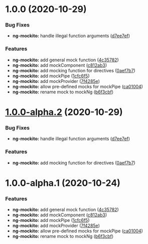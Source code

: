 # 1.0.0 (2020-10-29)


### Bug Fixes

* **ng-mockito:** handle illegal function arguments ([d7ee7ef](https://github.com/qupaya/ng-mockito/commit/d7ee7ef8737b4f8bd24e07fbe02c2824dfd84665))


### Features

* **ng-mockito:** add general mock function ([4c35782](https://github.com/qupaya/ng-mockito/commit/4c3578295d7196ab0ecb94acd4685d1b02975f70))
* **ng-mockito:** add mockComponent ([c812ab3](https://github.com/qupaya/ng-mockito/commit/c812ab37f86399bfea894270ebcc3b4f87f740ab))
* **ng-mockito:** add mocking function for directives ([0aef7b7](https://github.com/qupaya/ng-mockito/commit/0aef7b7212edb308b5e010d18a39a327a003b9bd))
* **ng-mockito:** add mockPipe ([1cfc6f5](https://github.com/qupaya/ng-mockito/commit/1cfc6f52135b7c57bd07a973fa1ba60c3ac2765a))
* **ng-mockito:** add mockProvider ([7f4285e](https://github.com/qupaya/ng-mockito/commit/7f4285e13ff4bda94e1560810620db42024fd685))
* **ng-mockito:** allow pre-defined mocks for mockPipe ([ca01004](https://github.com/qupaya/ng-mockito/commit/ca01004a3f678353c4bcad6481e4e6107871c99c))
* **ng-mockito:** rename mock to mockNg ([b6f3cbf](https://github.com/qupaya/ng-mockito/commit/b6f3cbf6e4351f50fa7913dc74010ab83224367a))

# [1.0.0-alpha.2](https://github.com/qupaya/ng-mockito/compare/v1.0.0-alpha.1...v1.0.0-alpha.2) (2020-10-29)


### Bug Fixes

* **ng-mockito:** handle illegal function arguments ([d7ee7ef](https://github.com/qupaya/ng-mockito/commit/d7ee7ef8737b4f8bd24e07fbe02c2824dfd84665))


### Features

* **ng-mockito:** add mocking function for directives ([0aef7b7](https://github.com/qupaya/ng-mockito/commit/0aef7b7212edb308b5e010d18a39a327a003b9bd))

# 1.0.0-alpha.1 (2020-10-24)


### Features

* **ng-mockito:** add general mock function ([4c35782](https://github.com/qupaya/ng-mockito/commit/4c3578295d7196ab0ecb94acd4685d1b02975f70))
* **ng-mockito:** add mockComponent ([c812ab3](https://github.com/qupaya/ng-mockito/commit/c812ab37f86399bfea894270ebcc3b4f87f740ab))
* **ng-mockito:** add mockPipe ([1cfc6f5](https://github.com/qupaya/ng-mockito/commit/1cfc6f52135b7c57bd07a973fa1ba60c3ac2765a))
* **ng-mockito:** add mockProvider ([7f4285e](https://github.com/qupaya/ng-mockito/commit/7f4285e13ff4bda94e1560810620db42024fd685))
* **ng-mockito:** allow pre-defined mocks for mockPipe ([ca01004](https://github.com/qupaya/ng-mockito/commit/ca01004a3f678353c4bcad6481e4e6107871c99c))
* **ng-mockito:** rename mock to mockNg ([b6f3cbf](https://github.com/qupaya/ng-mockito/commit/b6f3cbf6e4351f50fa7913dc74010ab83224367a))
